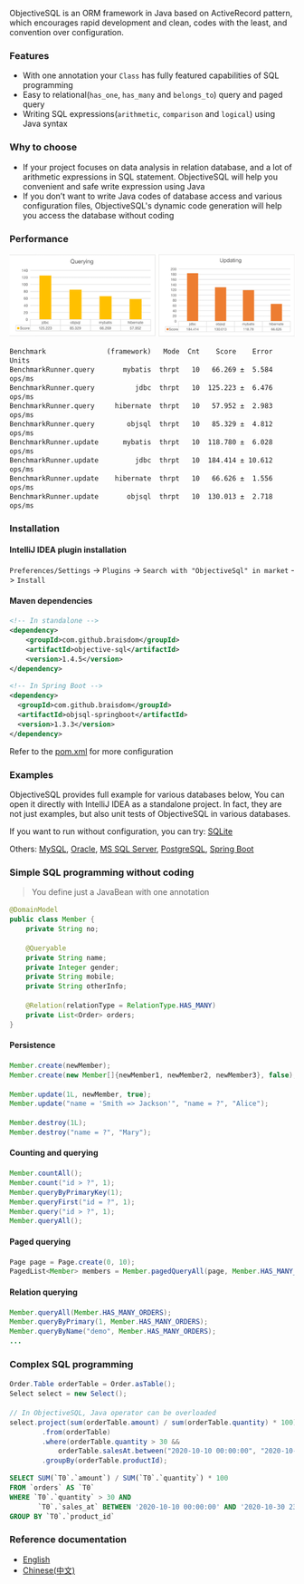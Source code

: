 ObjectiveSQL is an ORM framework in Java based on ActiveRecord pattern, which encourages rapid development and clean, codes with the least, and convention over configuration.


### Features

- With one annotation your `Class` has fully featured capabilities of SQL programming
- Easy to relational(`has_one`, `has_many` and `belongs_to`) query and paged query
- Writing SQL expressions(`arithmetic`, `comparison` and `logical`) using Java syntax

### Why to choose

- If your project focuses on data analysis in relation database, and a lot of arithmetic expressions in SQL statement. ObjectiveSQL will help you convenient and safe write expression using Java
- If you don’t want to write Java codes of database access and various configuration files, ObjectiveSQL's dynamic code generation will help you access the database without coding

### Performance

![query_perf](./doc/perf.png)

```
Benchmark               (framework)   Mode  Cnt    Score    Error   Units
BenchmarkRunner.query       mybatis  thrpt   10   66.269 ±  5.584  ops/ms
BenchmarkRunner.query          jdbc  thrpt   10  125.223 ±  6.476  ops/ms
BenchmarkRunner.query     hibernate  thrpt   10   57.952 ±  2.983  ops/ms
BenchmarkRunner.query        objsql  thrpt   10   85.329 ±  4.812  ops/ms
BenchmarkRunner.update      mybatis  thrpt   10  118.780 ±  6.028  ops/ms
BenchmarkRunner.update         jdbc  thrpt   10  184.414 ± 10.612  ops/ms
BenchmarkRunner.update    hibernate  thrpt   10   66.626 ±  1.556  ops/ms
BenchmarkRunner.update       objsql  thrpt   10  130.013 ±  2.718  ops/ms
```

### Installation

#### IntelliJ IDEA plugin installation

`Preferences/Settings` -> `Plugins` -> `Search with "ObjectiveSql" in market` -> `Install`

#### Maven dependencies

```xml
<!-- In standalone -->
<dependency>
    <groupId>com.github.braisdom</groupId>
    <artifactId>objective-sql</artifactId>
    <version>1.4.5</version>
</dependency>
```

```xml
<!-- In Spring Boot -->
<dependency>
  <groupId>com.github.braisdom</groupId>
  <artifactId>objsql-springboot</artifactId>
  <version>1.3.3</version>
</dependency>
```

Refer to the [pom.xml](https://github.com/braisdom/ObjectiveSql/blob/master/examples/mysql/pom.xml#L67) for more configuration

### Examples

ObjectiveSQL provides full example for various databases below, You can open it directly with IntelliJ IDEA as a standalone project. In fact, they are not just examples, but also unit tests of ObjectiveSQL in various databases.

If you want to run without configuration, you can try: [SQLite](https://github.com/braisdom/ObjectiveSql/tree/master/examples/sqlite)

Others: [MySQL](https://github.com/braisdom/ObjectiveSql/tree/master/examples/mysql),  [Oracle](https://github.com/braisdom/ObjectiveSql/tree/master/examples/oracle),  [MS SQL Server](https://github.com/braisdom/ObjectiveSql/tree/master/examples/sqlserver), [PostgreSQL](https://github.com/braisdom/ObjectiveSql/tree/master/examples/postgres),  [Spring Boot](https://github.com/braisdom/ObjectiveSql/tree/master/examples/springboot-sample)

### Simple SQL programming without coding

> You define just a JavaBean with one annotation
```java
@DomainModel
public class Member {
    private String no;
    
    @Queryable
    private String name;
    private Integer gender;
    private String mobile;
    private String otherInfo;

    @Relation(relationType = RelationType.HAS_MANY)
    private List<Order> orders;
}
```

#### Persistence

```java
Member.create(newMember);
Member.create(new Member[]{newMember1, newMember2, newMember3}, false);

Member.update(1L, newMember, true);
Member.update("name = 'Smith => Jackson'", "name = ?", "Alice");

Member.destroy(1L);
Member.destroy("name = ?", "Mary");
```

#### Counting and querying

```java
Member.countAll();
Member.count("id > ?", 1);
Member.queryByPrimaryKey(1);
Member.queryFirst("id = ?", 1);
Member.query("id > ?", 1);
Member.queryAll();
```

#### Paged querying

```java
Page page = Page.create(0, 10);
PagedList<Member> members = Member.pagedQueryAll(page, Member.HAS_MANY_ORDERS);
```

#### Relation querying

```java
Member.queryAll(Member.HAS_MANY_ORDERS);
Member.queryByPrimary(1, Member.HAS_MANY_ORDERS);
Member.queryByName("demo", Member.HAS_MANY_ORDERS);
...
```

### Complex SQL programming

```java
Order.Table orderTable = Order.asTable();
Select select = new Select();

// In ObjectiveSQL, Java operator can be overloaded
select.project(sum(orderTable.amount) / sum(orderTable.quantity) * 100)
        .from(orderTable)
        .where(orderTable.quantity > 30 &&
            orderTable.salesAt.between("2020-10-10 00:00:00", "2020-10-30 23:59:59"))
        .groupBy(orderTable.productId);
```

```sql
SELECT SUM(`T0`.`amount`) / SUM(`T0`.`quantity`) * 100
FROM `orders` AS `T0`
WHERE `T0`.`quantity` > 30 AND 
       `T0`.`sales_at` BETWEEN '2020-10-10 00:00:00' AND '2020-10-30 23:59:59')
GROUP BY `T0`.`product_id`
```

### Reference documentation

- [English](https://github.com/braisdom/ObjectiveSql/wiki/ObjectiveSQL-Tutorial)
- [Chinese(中文)](https://github.com/braisdom/ObjectiveSql/wiki/ObjectiveSQL-%E5%BC%80%E5%8F%91%E6%8C%87%E5%8D%97)
